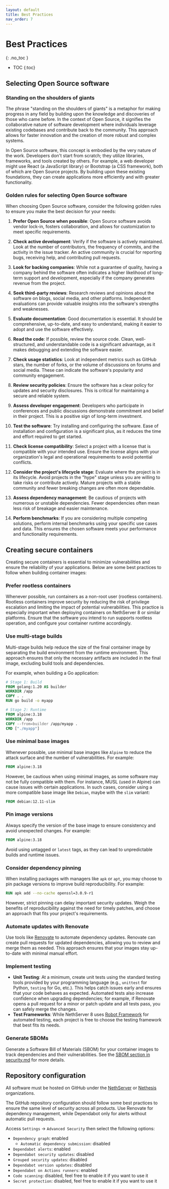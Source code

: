 ```yaml
---
layout: default
title: Best Practices
nav_order: 7
---
```


# Best Practices
{: .no_toc }

* TOC
{:toc}

## Selecting Open Source software

### Standing on the shoulders of giants

The phrase "standing on the shoulders of giants" is a metaphor for making progress in any field by building upon the knowledge and discoveries of those who came before. In the context of Open Source, it signifies the collaborative nature of software development where individuals leverage existing codebases and contribute back to the community. This approach allows for faster innovation and the creation of more robust and complex systems.

In Open Source software, this concept is embodied by the very nature of the work. Developers don't start from scratch; they utilize libraries, frameworks, and tools created by others. For example, a web developer might use React (a JavaScript library) or Bootstrap (a CSS framework), both of which are Open Source projects. By building upon these existing foundations, they can create applications more efficiently and with greater functionality.

### Golden rules for selecting Open Source software

When choosing Open Source software, consider the following golden rules to ensure you make the best decision for your needs:

1. **Prefer Open Source when possible**: Open Source software avoids vendor lock-in, fosters collaboration, and allows for customization to meet specific requirements.

2. **Check active development**: Verify if the software is actively maintained. Look at the number of contributors, the frequency of commits, and the activity in the issue tracker. An active community is crucial for reporting bugs, receiving help, and contributing pull requests.

3. **Look for backing companies**: While not a guarantee of quality, having a company behind the software often indicates a higher likelihood of long-term support and development, especially if the company generates revenue from the project.

4. **Seek third-party reviews**: Research reviews and opinions about the software on blogs, social media, and other platforms. Independent evaluations can provide valuable insights into the software's strengths and weaknesses.

5. **Evaluate documentation**: Good documentation is essential. It should be comprehensive, up-to-date, and easy to understand, making it easier to adopt and use the software effectively.

6. **Read the code**: If possible, review the source code. Clean, well-structured, and understandable code is a significant advantage, as it makes debugging and extending the software easier.

7. **Check usage statistics**: Look at independent metrics such as GitHub stars, the number of forks, or the volume of discussions on forums and social media. These can indicate the software's popularity and community engagement.

8. **Review security policies**: Ensure the software has a clear policy for updates and security disclosures. This is critical for maintaining a secure and reliable system.

9. **Assess developer engagement**: Developers who participate in conferences and public discussions demonstrate commitment and belief in their project. This is a positive sign of long-term investment.

10. **Test the software**: Try installing and configuring the software. Ease of installation and configuration is a significant plus, as it reduces the time and effort required to get started.

11. **Check license compatibility**: Select a project with a license that is compatible with your intended use. Ensure the license aligns with your organization's legal and operational requirements to avoid potential conflicts.

12. **Consider the project's lifecycle stage**: Evaluate where the project is in its lifecycle. Avoid projects in the "hype" stage unless you are willing to take risks or contribute actively. Mature projects with a stable community and fewer breaking changes are often more dependable.

13. **Assess dependency management**: Be cautious of projects with numerous or unstable dependencies. Fewer dependencies often mean less risk of breakage and easier maintenance.

14. **Perform benchmarks**: If you are considering multiple competing solutions, perform internal benchmarks using your specific use cases and data. This ensures the chosen software meets your performance and functionality requirements.


## Creating secure containers

Creating secure containers is essential to minimize vulnerabilities and ensure the reliability of your applications. Below are some best practices to follow when building container images:

### Prefer rootless containers

Whenever possible, run containers as a non-root user (rootless containers). Rootless containers improve security by reducing the risk of privilege escalation and limiting the impact of potential vulnerabilities. This practice is especially important when deploying containers on NethServer 8 or similar platforms. Ensure that the software you intend to run supports rootless operation, and configure your container runtime accordingly.

### Use multi-stage builds

Multi-stage builds help reduce the size of the final container image by separating the build environment from the runtime environment. This approach ensures that only the necessary artifacts are included in the final image, excluding build tools and dependencies.

For example, when building a Go application:
```Dockerfile
# Stage 1: Build
FROM golang:1.20 AS builder
WORKDIR /app
COPY . .
RUN go build -o myapp

# Stage 2: Runtime
FROM alpine:3.18
WORKDIR /app
COPY --from=builder /app/myapp .
CMD ["./myapp"]
```

### Use minimal base images

Whenever possible, use minimal base images like `Alpine` to reduce the attack surface and the number of vulnerabilities. For example:

```Dockerfile
FROM alpine:3.18
```
However, be cautious when using minimal images, as some software may not be fully compatible with them. For instance, MUSL (used in Alpine) can cause issues with certain applications. In such cases, consider using a more compatible base image like `Debian`,
maybe with the `slim` variant:

```Dockerfile
FROM debian:12.11-slim
```

### Pin image versions

Always specify the version of the base image to ensure consistency and avoid unexpected changes. For example:
```Dockerfile
FROM alpine:3.18
```
Avoid using untagged or `latest` tags, as they can lead to unpredictable builds and runtime issues.

### Consider dependency pinning

When installing packages with managers like `apk` or `apt`, you may choose to pin package versions to improve build reproducibility. For example:
```Dockerfile
RUN apk add --no-cache openssl=3.0.9-r1
```
However, strict pinning can delay important security updates. Weigh the benefits of reproducibility against the need for timely patches, and choose an approach that fits your project's requirements.

### Automate updates with Renovate

Use tools like [Renovate](https://www.mend.io/renovate/) to automate dependency updates. Renovate can create pull requests for updated dependencies, allowing you to review and merge them as needed. This approach ensures that your images stay up-to-date with minimal manual effort.

### Implement testing

- **Unit Testing**: At a minimum, create unit tests using the standard testing tools provided by your programming language (e.g., `unittest` for Python, `testing` for Go, etc.). This helps catch issues early and ensures that your code behaves as expected. Automated tests also increase confidence when upgrading dependencies; for example, if Renovate opens a pull request for a minor or patch update and all tests pass, you can safely merge the changes.
- **Test Frameworks**: While NethServer 8 uses [Robot Framework](https://robotframework.org/) for automated testing, each project is free to choose the testing framework that best fits its needs.

### Generate SBOMs

Generate a Software Bill of Materials (SBOM) for your container images to track dependencies and their vulnerabilities. See the [SBOM section in security.md](security.md#sbom-software-bill-of-materials) for more details. 


## Repository configuration

All software must be hosted on GitHub under the [NethServer](https://github.com/NethServer) or [Nethesis](https://github.com/Nethesis) organizations.

The GitHub repository configuration should follow some best practices to ensure the same level of security across all products.
Use Renovate for dependency management, while Dependabot only for alerts without automatic pull requests.

Access ``Settings`` -> ``Advanced Security`` then select the following options:
- ``Dependency graph``: enabled
  - ``Automatic dependency submission``: disabled
- ``Dependabot alerts``: enabled
- ``Dependabot security updates``: disabled
- ``Grouped security updates``: disabled
- ``Dependabot version updates``: disabled
- ``Dependabot on Actions runners``: enabled
- ``Code scanning``: disabled, feel free to enable it if you want to use it
- ``Secret protection``: disabled, feel free to enable it if you want to use it
